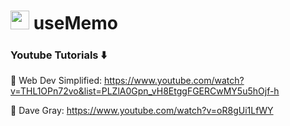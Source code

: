 # <img width="30" src="https://upload.wikimedia.org/wikipedia/commons/thumb/a/a7/React-icon.svg/2300px-React-icon.svg.png" /> useMemo

### Youtube Tutorials ⬇️

🚀 Web Dev Simplified: https://www.youtube.com/watch?v=THL1OPn72vo&list=PLZlA0Gpn_vH8EtggFGERCwMY5u5hOjf-h

🚀 Dave Gray: https://www.youtube.com/watch?v=oR8gUi1LfWY
